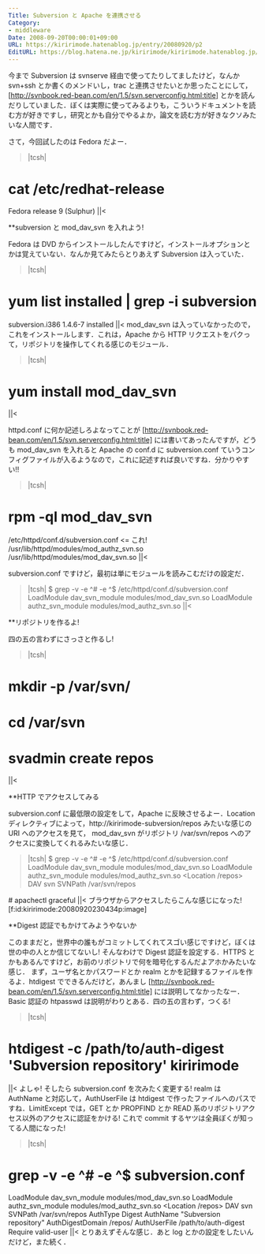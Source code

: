 ```yaml
---
Title: Subversion と Apache を連携させる
Category:
- middleware
Date: 2008-09-20T00:00:01+09:00
URL: https://kiririmode.hatenablog.jp/entry/20080920/p2
EditURL: https://blog.hatena.ne.jp/kiririmode/kiririmode.hatenablog.jp/atom/entry/8454420450078214143
---
```


今まで Subversion は svnserve 経由で使ってたりしてましたけど，なんか svn+ssh とか書くのメンドいし，trac と連携させたいとか思ったことにして，[http://svnbook.red-bean.com/en/1.5/svn.serverconfig.html:title] とかを読んだりしていました．ぼくは実際に使ってみるよりも，こういうドキュメントを読む方が好きですし，研究とかも自分でやるよか，論文を読む方が好きなクソみたいな人間です．

さて，今回試したのは Fedora だよー．
>|tcsh|
# cat /etc/redhat-release
Fedora release 9 (Sulphur)
||<

**subversion と mod_dav_svn を入れよう!

Fedora は DVD からインストールしたんですけど，インストールオプションとかは覚えていない．なんか見てみたらとりあえず Subversion は入っていた．
>|tcsh|
# yum list installed | grep -i subversion
subversion.i386                          1.4.6-7                installed
||<
mod_dav_svn は入っていなかったので，これをインストールします．これは，Apache から HTTP リクエストをパクって，リポジトリを操作してくれる感じのモジュール．
>|tcsh|
# yum install mod_dav_svn
||<

httpd.conf に何か記述しろよなってことが [http://svnbook.red-bean.com/en/1.5/svn.serverconfig.html:title] には書いてあったんですが，どうも mod_dav_svn を入れると Apache の conf.d に subversion.conf ていうコンフィグファイルが入るようなので，これに記述すれば良いですね．分かりやすい!!
>|tcsh|
# rpm -ql mod_dav_svn
/etc/httpd/conf.d/subversion.conf         <= これ!
/usr/lib/httpd/modules/mod_authz_svn.so
/usr/lib/httpd/modules/mod_dav_svn.so
||<

subversion.conf ですけど，最初は単にモジュールを読みこむだけの設定だ．
>|tcsh|
$ grep -v -e ^# -e ^$ /etc/httpd/conf.d/subversion.conf
LoadModule dav_svn_module     modules/mod_dav_svn.so
LoadModule authz_svn_module   modules/mod_authz_svn.so
||<

**リポジトリを作るよ!

四の五の言わずにさっさと作るし!
>|tcsh|
# mkdir -p /var/svn/
# cd /var/svn
# svadmin create repos
||<

**HTTP でアクセスしてみる

subversion.conf に最低限の設定をして，Apache に反映させるよー．Location ディレクティブによって，http://kiririmode-subversion/repos みたいな感じの URI へのアクセスを見て， mod_dav_svn がリポジトリ /var/svn/repos へのアクセスに変換してくれるみたいな感じ．
>|tcsh|
$ grep -v -e ^# -e ^$ /etc/httpd/conf.d/subversion.conf
LoadModule dav_svn_module     modules/mod_dav_svn.so
LoadModule authz_svn_module   modules/mod_authz_svn.so
<Location /repos>
    DAV svn
    SVNPath /var/svn/repos
</Location>
# apachectl graceful
||<
ブラウザからアクセスしたらこんな感じになった!
[f:id:kiririmode:20080920230434p:image]

**Digest 認証でもかけてみようやないか

このままだと，世界中の誰もがコミットしてくれてスゴい感じですけど，ぼくは世の中の人とか信じてないし! そんなわけで Digest 認証を設定する．HTTPS とかもあるんですけど，お前のリポジトリで何を暗号化するんだよアホかみたいな感じ．
まず，ユーザ名とかパスワードとか realm とかを記録するファイルを作るよ．htdigest でできるんだけど，あんまし [http://svnbook.red-bean.com/en/1.5/svn.serverconfig.html:title] には説明してなかったなー．Basic 認証の htpasswd は説明がわりとある．四の五の言わず，つくる!
>|tcsh|
# htdigest -c /path/to/auth-digest 'Subversion repository' kiririmode
||<
よしゃ! そしたら subversion.conf を次みたく変更する!
realm は AuthName と対応して，AuthUserFile は htdigest で作ったファイルへのパスですね．LimitExcept では，GET とか PROPFIND とか READ 系のリポジトリアクセス以外のアクセスに認証をかける! これで commit するヤツは全員ぼくが知ってる人間になった!
>|tcsh|
# grep -v -e ^# -e ^$ subversion.conf
LoadModule dav_svn_module     modules/mod_dav_svn.so
LoadModule authz_svn_module   modules/mod_authz_svn.so
<Location /repos>
    DAV svn
    SVNPath /var/svn/repos
    AuthType Digest
    AuthName "Subversion repository"
    AuthDigestDomain /repos/
    AuthUserFile /path/to/auth-digest
    <LimitExcept GET PROPFIND OPTIONS REPORT>
        Require valid-user
    </LimitExcept>
</Location>
||<
とりあえずそんな感じ．あと log とかの設定をしたいんだけど，また続く．
